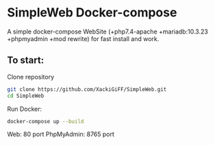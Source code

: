 # SimpleWeb Docker-compose
A simple docker-compose WebSite (+php7.4-apache +mariadb:10.3.23 +phpmyadmin +mod rewrite) for fast install and work.
## To start:

Clone repository
```bash
git clone https://github.com/XackiGiFF/SimpleWeb.git
cd SimpleWeb
```

Run Docker:
```bash
docker-compose up --build
```

Web: 80 port
PhpMyAdmin: 8765 port
